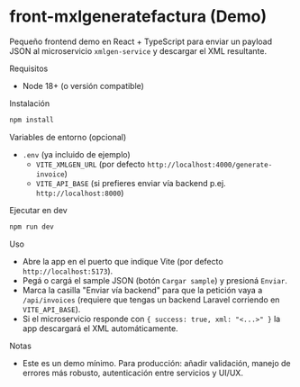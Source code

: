 # front-mxlgeneratefactura (Demo)

Pequeño frontend demo en React + TypeScript para enviar un payload JSON al microservicio `xmlgen-service` y descargar el XML resultante.

Requisitos
- Node 18+ (o versión compatible)

Instalación

```bash
npm install
```

Variables de entorno (opcional)
- `.env` (ya incluido de ejemplo)
  - `VITE_XMLGEN_URL` (por defecto `http://localhost:4000/generate-invoice`)
  - `VITE_API_BASE` (si prefieres enviar vía backend p.ej. `http://localhost:8000`)

Ejecutar en dev

```bash
npm run dev
```

Uso
- Abre la app en el puerto que indique Vite (por defecto `http://localhost:5173`).
- Pegá o cargá el sample JSON (botón `Cargar sample`) y presioná `Enviar`.
- Marca la casilla "Enviar vía backend" para que la petición vaya a `/api/invoices` (requiere que tengas un backend Laravel corriendo en `VITE_API_BASE`).
- Si el microservicio responde con `{ success: true, xml: "<...>" }` la app descargará el XML automáticamente.

Notas
- Este es un demo mínimo. Para producción: añadir validación, manejo de errores más robusto, autenticación entre servicios y UI/UX.
